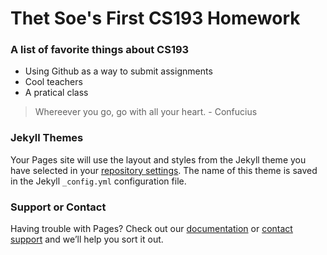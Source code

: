 # Thet Soe's First CS193 Homework


### A list of favorite things about CS193
- Using Github as a way to submit assignments
- Cool teachers
- A pratical class


> Whereever you go, go with all your heart. - Confucius


### Jekyll Themes

Your Pages site will use the layout and styles from the Jekyll theme you have selected in your [repository settings](https://github.com/kalutes/CS193_Fall18_Lab1/settings). The name of this theme is saved in the Jekyll `_config.yml` configuration file.

### Support or Contact

Having trouble with Pages? Check out our [documentation](https://help.github.com/categories/github-pages-basics/) or [contact support](https://github.com/contact) and we’ll help you sort it out.
